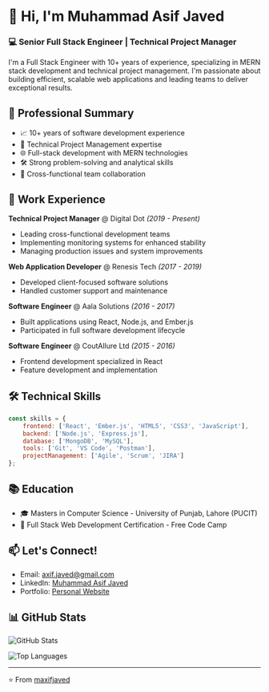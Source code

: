 # 👋 Hi, I'm Muhammad Asif Javed

### 💻 Senior Full Stack Engineer | Technical Project Manager

I'm a Full Stack Engineer with 10+ years of experience, specializing in MERN stack development and technical project management. I'm passionate about building efficient, scalable web applications and leading teams to deliver exceptional results.

## 🚀 Professional Summary

- 📈 10+ years of software development experience
- 👥 Technical Project Management expertise
- 🌐 Full-stack development with MERN technologies
- 🛠 Strong problem-solving and analytical skills
- 🤝 Cross-functional team collaboration

## 💼 Work Experience

**Technical Project Manager** @ Digital Dot *(2019 - Present)*
- Leading cross-functional development teams
- Implementing monitoring systems for enhanced stability
- Managing production issues and system improvements

**Web Application Developer** @ Renesis Tech *(2017 - 2019)*
- Developed client-focused software solutions
- Handled customer support and maintenance

**Software Engineer** @ Aala Solutions *(2016 - 2017)*
- Built applications using React, Node.js, and Ember.js
- Participated in full software development lifecycle

**Software Engineer** @ CoutAllure Ltd *(2015 - 2016)*
- Frontend development specialized in React
- Feature development and implementation

## 🛠 Technical Skills

```javascript
const skills = {
    frontend: ['React', 'Ember.js', 'HTML5', 'CSS3', 'JavaScript'],
    backend: ['Node.js', 'Express.js'],
    database: ['MongoDB', 'MySQL'],
    tools: ['Git', 'VS Code', 'Postman'],
    projectManagement: ['Agile', 'Scrum', 'JIRA']
};
```

## 📚 Education

- 🎓 Masters in Computer Science - University of Punjab, Lahore (PUCIT)
- 📜 Full Stack Web Development Certification - Free Code Camp

## 📫 Let's Connect!

- Email: axif.javed@gmail.com
- LinkedIn: [Muhammad Asif Javed](https://www.linkedin.com/in/maxifjaved)
- Portfolio: [Personal Website](https://maxifjaved.com)

## 📊 GitHub Stats

![GitHub Stats](https://github-readme-stats.vercel.app/api?username=maxifjaved&show_icons=true&theme=radical)

![Top Languages](https://github-readme-stats.vercel.app/api/top-langs/?username=maxifjaved&layout=compact&theme=radical)

---

⭐️ From [maxifjaved](https://github.com/maxifjaved)